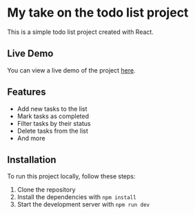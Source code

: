 # My take on the todo list project

This is a simple todo list project created with React. 

## Live Demo

You can view a live demo of the project [here](https://cloticc.github.io/lexicon-react-radio-app/).

## Features

- Add new tasks to the list
- Mark tasks as completed
- Filter tasks by their status
- Delete tasks from the list
- And more

## Installation

To run this project locally, follow these steps:

1. Clone the repository
2. Install the dependencies with `npm install`
3. Start the development server with `npm run dev`